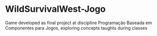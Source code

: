 # WildSurvivalWest-Jogo

Game developed as final project at discipline Programação Baseada em Componentes para Jogos, exploring concepts taughts during classes
